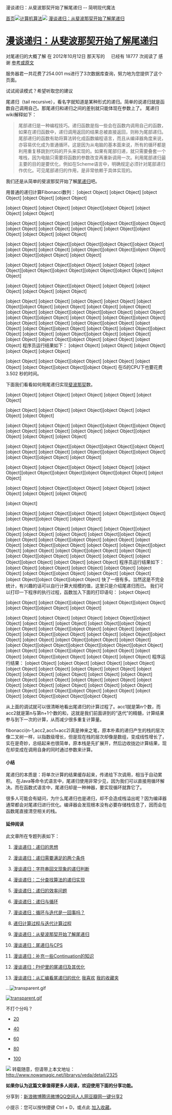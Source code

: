 漫谈递归：从斐波那契开始了解尾递归 -- 简明现代魔法

[首页](http://www.nowamagic.net/librarys/veda/)![](../_resources/5314c05b83b861dbb1140f2277562370.png)[计算机算法](http://www.nowamagic.net/librarys/veda/cate/Algorithm)![](../_resources/5314c05b83b861dbb1140f2277562370.png) [漫谈递归：从斐波那契开始了解尾递归](http://www.nowamagic.net/librarys/veda/detail/2325)

# [漫谈递归：从斐波那契开始了解尾递归](http://www.nowamagic.net/librarys/veda/detail/2325)

对尾递归的大概了解
在 2012年10月12日 那天写的     已经有 18777 次阅读了
感谢 [参考或原文](http://www.nowamagic.net/librarys/veda/detail/2325)

服务器君一共花费了254.001 ms进行了3次数据库查询，努力地为您提供了这个页面。

试试阅读模式？希望听取您的建议

尾递归（tail recursive），看名字就知道是某种形式的递归。简单的说递归就是函数自己调用自己。那尾递归和递归之间的差别就只能体现在参数上了。
尾递归wiki解释如下：

> 尾部递归是一种编程技巧。递归函数是指一些会在函数内调用自己的函数，如果在递归函数中，递归调用返回的结果总被直接返回，则称为尾部递归。尾部递归的函数有助将算法转化成函数编程语言，而且从编译器角度来说，亦容易优化成为普通循环。这是因为从电脑的基本面来说，所有的循环都是利用重复移跳到代码的开头来实现的。如果有尾部归递，就只需要叠套一个堆栈，因为电脑只需要将函数的参数改变再重新调用一次。利用尾部递归最主要的目的是要优化，例如在Scheme语言中，明确规定必须针对尾部递归作优化。可见尾部递归的作用，是非常依赖于具体实现的。

我们还是从简单的斐波那契开始了解[尾递归](http://www.nowamagic.net/librarys/veda/tag/%E5%B0%BE%E9%80%92%E5%BD%92)吧。

用普通的递归计算Fibonacci数列：
[object Object]
[object Object]
[object Object]
[object Object]
[object Object]

[object Object]
[object Object]  [object Object][object Object]  [object Object]
[object Object]

[object Object]
[object Object]  [object Object][object Object][object Object]
[object Object]
[object Object]
[object Object]
[object Object][object Object]  [object Object]
[object Object]

[object Object]
[object Object][object Object][object Object][object Object][object Object]
[object Object]
[object Object][object Object][object Object][object Object][object Object]
[object Object]

[object Object]
[object Object][object Object]
[object Object]
[object Object][object Object][object Object][object Object][object Object]
[object Object]

[object Object]
[object Object][object Object]  [object Object]
[object Object]
[object Object]
[object Object]

[object Object]
[object Object]
[object Object]
[object Object]  [object Object][object Object]  [object Object]
[object Object]
[object Object]
[object Object]
[object Object][object Object][object Object]
[object Object]
[object Object][object Object]
[object Object]
[object Object][object Object]  [object Object]
[object Object]
[object Object][object Object]
[object Object]
[object Object][object Object]
[object Object]
[object Object][object Object]
[object Object]
[object Object][object Object]  [object Object]
[object Object]
[object Object][object Object]
[object Object]
[object Object]
程序员运行结果如下：
[object Object]
[object Object]
[object Object]
[object Object]
[object Object]

[object Object]
[object Object][object Object]  [object Object]
[object Object]
[object Object][object Object][object Object]
在i5的CPU下也要花费 3.502 秒的时间。

下面我们看看如何用尾递归实现[斐波那契](http://www.nowamagic.net/librarys/veda/tag/%E6%96%90%E6%B3%A2%E9%82%A3%E5%A5%91)数。

[object Object]
[object Object]
[object Object]
[object Object]
[object Object]

[object Object]
[object Object]  [object Object][object Object]  [object Object]
[object Object]

[object Object]
[object Object]  [object Object][object Object][object Object]
[object Object]
[object Object]
[object Object]
[object Object][object Object]  [object Object]
[object Object]

[object Object]
[object Object][object Object][object Object][object Object][object Object]
[object Object]
[object Object][object Object][object Object][object Object][object Object]
[object Object]

[object Object]
[object Object][object Object]
[object Object]
[object Object][object Object][object Object][object Object][object Object]
[object Object]

[object Object]
[object Object][object Object]  [object Object]
[object Object]
[object Object]
[object Object]

[object Object]

[object Object]  [object Object][object Object]  [object Object][object Object]  [object Object][object Object]  [object Object]

[object Object]
[object Object]
[object Object]
[object Object][object Object]  [object Object]
[object Object]
[object Object][object Object]
[object Object]
[object Object][object Object]  [object Object]
[object Object]
[object Object][object Object]
[object Object]
[object Object][object Object]
[object Object]
[object Object][object Object]
[object Object]
[object Object][object Object]  [object Object]
[object Object]
[object Object][object Object]
[object Object]
[object Object]
程序员运行结果如下：
[object Object]
[object Object]
[object Object]
[object Object]
[object Object]
[object Object][object Object]  [object Object]
[object Object]
[object Object][object Object][object Object]
快了一倍有多。当然这是不完全统计，有兴趣的话可以自行计算大规模的值，这里只是介绍尾递归而已。
我们可以打印一下程序的执行过程，函数加入下面的打印语句：
[object Object]

[object Object]  [object Object][object Object]  [object Object][object Object]  [object Object][object Object]  [object Object]

[object Object]
[object Object]
[object Object]
[object Object][object Object]  [object Object]
[object Object]
[object Object][object Object]
[object Object]
[object Object][object Object]  [object Object]
[object Object]
[object Object][object Object]
[object Object]
[object Object][object Object]
[object Object]
[object Object][object Object]
[object Object]
[object Object][object Object][object Object][object Object][object Object]
[object Object]
[object Object][object Object]  [object Object]
[object Object]
[object Object][object Object]
[object Object]
[object Object]
程序运行结果：
[object Object]
[object Object]
[object Object]
[object Object]
[object Object]
[object Object]
[object Object]
[object Object]
[object Object]
[object Object]
[object Object]
[object Object]
[object Object]
[object Object]
[object Object]
[object Object]
[object Object]
[object Object]
[object Object]
[object Object]
[object Object]
[object Object]
[object Object]
[object Object][object Object]  [object Object]
[object Object]
[object Object][object Object][object Object]

从上面的调试就可以很清晰地看出尾递归的计算过程了。acc1就是第n个数，而acc2就是第n与第n+1个数的和，这就是我们前面讲到的“迭代”的精髓，计算结果参与到下一次的计算，从而减少很多重复计算量。

fibonacci(n-1,acc2,acc1+acc2)真是神来之笔，原本朴素的递归产生的栈的层次像二叉树一样，以指数级增长，但是现在栈的层次却像是数组，变成线性增长了，实在是奇妙，总结起来也很简单，原本栈是先扩展开，然后边收拢边计算结果，现在却变成在调用自身的同时通过参数来计算。

#### 小结

尾递归的本质是：将单次计算的结果缓存起来，传递给下次调用，相当于自动累积。
在Java等命令式语言中，尾递归使用非常少见，因为我们可以直接用循环解决。而在函数式语言中，尾递归却是一种神器，要实现循环就靠它了。

很多人可能会有疑问，为什么尾递归也是递归，却不会造成栈溢出呢？因为编译器通常都会对尾递归进行优化。编译器会发现根本没有必要存储栈信息了，因而会在函数尾直接清空相关的栈。

#### 延伸阅读

此文章所在专题列表如下：
1. [漫谈递归：递归的思想](http://www.nowamagic.net/librarys/veda/detail/2314)
2. [漫谈递归：递归需要满足的两个条件](http://www.nowamagic.net/librarys/veda/detail/2315)
3. [漫谈递归：字符串回文现象的递归判断](http://www.nowamagic.net/librarys/veda/detail/2316)
4. [漫谈递归：二分查找算法的递归实现](http://www.nowamagic.net/librarys/veda/detail/2317)
5. [漫谈递归：递归的效率问题](http://www.nowamagic.net/librarys/veda/detail/2321)
6. [漫谈递归：递归与循环](http://www.nowamagic.net/librarys/veda/detail/2322)
7. [漫谈递归：循环与迭代是一回事吗？](http://www.nowamagic.net/librarys/veda/detail/2324)
8. [递归计算过程与迭代计算过程](http://www.nowamagic.net/librarys/veda/detail/2280)
9. [漫谈递归：从斐波那契开始了解尾递归](http://www.nowamagic.net/librarys/veda/detail/2325)
10. [漫谈递归：尾递归与CPS](http://www.nowamagic.net/librarys/veda/detail/2331)

11. [漫谈递归：补充一些Continuation的知识](http://www.nowamagic.net/librarys/veda/detail/2332)

12. [漫谈递归：PHP里的尾递归及其优化](http://www.nowamagic.net/librarys/veda/detail/2334)
13. [漫谈递归：从汇编看尾递归的优化](http://www.nowamagic.net/librarys/veda/detail/2336)
[我喜欢]()
[我的收藏夹](http://www.nowamagic.net/librarys/topics/favorites/)

*...*![transparent.gif](../_resources/046c7604a84c0768ef44c7afc2dff647.gif)

[![transparent.gif](../_resources/046c7604a84c0768ef44c7afc2dff647.gif)](http://service.weibo.com/staticjs/weiboshare.html?url=http%3A%2F%2Fwww.nowamagic.net%2Flibrarys%2Fveda%2Fdetail%2F2325&type=2&count=1&appkey=&title=&pic=&ralateUid=2809746632&language=zh_cn&dpc=1#)

 不打个分吗？

- [20](http://www.nowamagic.net/librarys/veda/detail/2325#)

- [40](http://www.nowamagic.net/librarys/veda/detail/2325#)

- [60](http://www.nowamagic.net/librarys/veda/detail/2325#)

- [80](http://www.nowamagic.net/librarys/veda/detail/2325#)

- [100](http://www.nowamagic.net/librarys/veda/detail/2325#)

![](../_resources/f9ced49f0004971194ed035f3ffc554f.jpg)
转载随意，但请带上本文地址：
http://www.nowamagic.net/librarys/veda/detail/2325

**如果你认为这篇文章值得更多人阅读，欢迎使用下面的分享功能。**

分享到：[新浪微博](http://www.nowamagic.net/librarys/veda/detail/2325#)[腾讯微博](http://www.nowamagic.net/librarys/veda/detail/2325#)[QQ空间](http://www.nowamagic.net/librarys/veda/detail/2325#)[人人网](http://www.nowamagic.net/librarys/veda/detail/2325#)[豆瓣网](http://www.nowamagic.net/librarys/veda/detail/2325#)[一键分享](http://www.nowamagic.net/librarys/veda/detail/2325#)[2](http://www.nowamagic.net/librarys/veda/detail/2325#)

小提示：您可以按快捷键 Ctrl + D，或点此 [加入收藏](漫谈递归：从斐波那契开始了解尾递归%20--%20简明现代魔法.md#)。